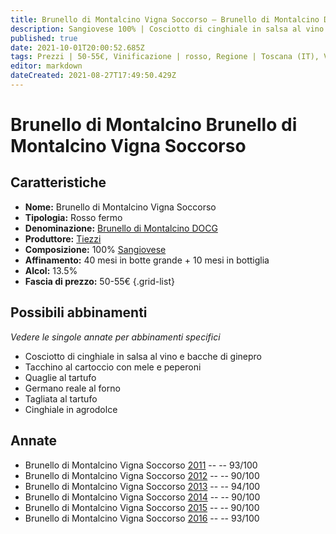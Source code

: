 ```yaml
---
title: Brunello di Montalcino Vigna Soccorso – Brunello di Montalcino DOCG – Tiezzi – Toscana (IT) – 50-55€ – 4★-5★
description: Sangiovese 100% | Cosciotto di cinghiale in salsa al vino e ginepro – Tacchino al cartoccio con mele e peperoni – Quaglie al tartufo – Germano reale al forno – Tagliata al tartufo – Cinghiale in agrodolce
published: true
date: 2021-10-01T20:00:52.685Z
tags: Prezzi | 50-55€, Vinificazione | rosso, Regione | Toscana (IT), Vinificazione | varietale, Vitigni | Sangiovese, Alimento | cinghiale, Aromatizzazione | salsa al vino e ginepro, Alimento | tacchino, Cottura | al cartoccio, Aromatizzazione | con mele e peperoni, Alimento | quaglia, Aromatizzazione | al tartufo,  Alimento | germano reale, Cottura | al forno, Aromatizzazione | in agrodolce, Vinificazione | fermo, Valutazioni | 5 stelle, 
editor: markdown
dateCreated: 2021-08-27T17:49:50.429Z
---
```


# Brunello di Montalcino Brunello di Montalcino Vigna Soccorso

## Caratteristiche
- **Nome:** Brunello di Montalcino Vigna Soccorso
- **Tipologia:** Rosso fermo
- **Denominazione:** [Brunello di Montalcino DOCG](/denominazioni/Italia/Toscana/DOCG/Brunello-di-Montalcino)
- **Produttore:** [Tiezzi](/produttori/Italia/Toscana/Tiezzi) 
- **Composizione:** 100% [Sangiovese](/vitigni/Italia/bacca-nera/sangiovese)
- **Affinamento:** 40 mesi in botte grande + 10 mesi in bottiglia
- **Alcol:** 13.5%
- **Fascia di prezzo:** 50-55€ 
{.grid-list}


## Possibili abbinamenti
*Vedere le singole annate per abbinamenti specifici*

- Cosciotto di cinghiale in salsa al vino e bacche di ginepro
- Tacchino al cartoccio con mele e peperoni
- Quaglie al tartufo
- Germano reale al forno
- Tagliata al tartufo
- Cinghiale in agrodolce

## Annate
- Brunello di Montalcino Vigna Soccorso [2011](vini/Italia/Toscana/Tiezzi/Tenuta-Greppo-Riserva/2011) -- <span class="star-5"></span> -- 93/100
- Brunello di Montalcino Vigna Soccorso [2012](vini/Italia/Toscana/Tiezzi/Tenuta-Greppo-Riserva/2012) -- <span class="star-4"></span> -- 90/100
- Brunello di Montalcino Vigna Soccorso [2013](vini/Italia/Toscana/Tiezzi/Tenuta-Greppo-Riserva/2013) -- <span class="star-5"></span> -- 94/100
- Brunello di Montalcino Vigna Soccorso [2014](vini/Italia/Toscana/Tiezzi/Tenuta-Greppo-Riserva/2014) -- <span class="star-4"></span> -- 90/100
- Brunello di Montalcino Vigna Soccorso [2015](vini/Italia/Toscana/Tiezzi/Tenuta-Greppo-Riserva/2015) -- <span class="star-4"></span> -- 90/100
- Brunello di Montalcino Vigna Soccorso [2016](vini/Italia/Toscana/Tiezzi/Tenuta-Greppo-Riserva/2016) -- <span class="star-5"></span> -- 93/100 